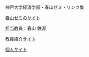 神戸大学経済学部・春山ゼミ・リンク集

[春山ゼミのサイト](https://haruyama-kobeu.github.io)

担当教員：春山 鉄源

[教員紹介サイト](http://www.econ.kobe-u.ac.jp/faculty/fields/theory/haruyama.html)

[個人サイト](https://t-haruyama.github.io)
